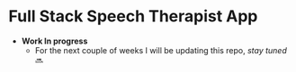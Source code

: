 # Full Stack Speech Therapist App

* **Work In progress**
  - For the next couple of weeks I will be updating this repo, *stay tuned* :soon:
